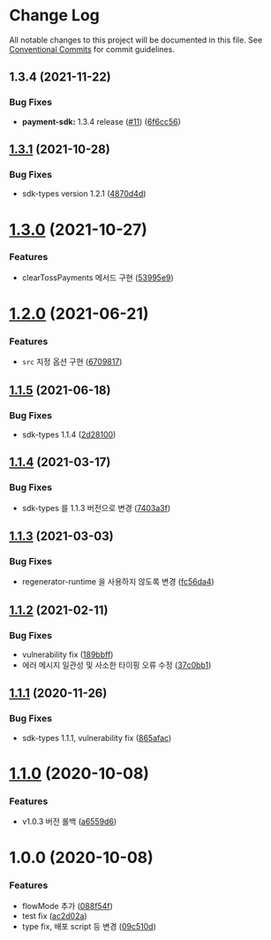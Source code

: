 # Change Log

All notable changes to this project will be documented in this file.
See [Conventional Commits](https://conventionalcommits.org) for commit guidelines.

## 1.3.4 (2021-11-22)


### Bug Fixes

* **payment-sdk:** 1.3.4 release ([#11](https://github.com/tosspayments/browser-sdk/issues/11)) ([6f6cc56](https://github.com/tosspayments/browser-sdk/commit/6f6cc56869f6d6c9621a481b062e06035dca8cc8))





## [1.3.1](https://github.com/tosspayments/browser-sdk/compare/v1.3.0...v1.3.1) (2021-10-28)

### Bug Fixes

- sdk-types version 1.2.1 ([4870d4d](https://github.com/tosspayments/browser-sdk/commit/4870d4d6397b6b883d2f820a4b5d2c86042277c7))

# [1.3.0](https://github.com/tosspayments/browser-sdk/compare/v1.2.0...v1.3.0) (2021-10-27)

### Features

- clearTossPayments 메서드 구현 ([53995e9](https://github.com/tosspayments/browser-sdk/commit/53995e9653a1e59dcf830bb75ec6dfe9b75b5fa0))

# [1.2.0](https://github.com/tosspayments/browser-sdk/compare/v1.1.5...v1.2.0) (2021-06-21)

### Features

- `src` 지정 옵션 구현 ([6709817](https://github.com/tosspayments/browser-sdk/commit/6709817f385bedac2c373901adce59cb0f99636f))

## [1.1.5](https://github.com/tosspayments/browser-sdk/compare/v1.1.4...v1.1.5) (2021-06-18)

### Bug Fixes

- sdk-types 1.1.4 ([2d28100](https://github.com/tosspayments/browser-sdk/commit/2d28100cf62df4f95e48c9b9de298b088498c8dd))

## [1.1.4](https://github.com/tosspayments/browser-sdk/compare/v1.1.3...v1.1.4) (2021-03-17)

### Bug Fixes

- sdk-types 를 1.1.3 버전으로 변경 ([7403a3f](https://github.com/tosspayments/browser-sdk/commit/7403a3fbab821563d7860dbed5ff317831986d25))

## [1.1.3](https://github.com/tosspayments/browser-sdk/compare/v1.1.2...v1.1.3) (2021-03-03)

### Bug Fixes

- regenerator-runtime 을 사용하지 않도록 변경 ([fc56da4](https://github.com/tosspayments/browser-sdk/commit/fc56da42fc4399d9e785e3e14f1555230784645a))

## [1.1.2](https://github.com/tosspayments/browser-sdk/compare/v1.1.1...v1.1.2) (2021-02-11)

### Bug Fixes

- vulnerability fix ([189bbff](https://github.com/tosspayments/browser-sdk/commit/189bbff176ab8ba3b4331fda2323f136e7c08782))
- 에러 메시지 일관성 및 사소한 타이핑 오류 수정 ([37c0bb1](https://github.com/tosspayments/browser-sdk/commit/37c0bb18fb9bc7f7904a412b6e0c6e98acc578fb))

## [1.1.1](https://github.com/tosspayments/browser-sdk/compare/v1.1.0...v1.1.1) (2020-11-26)

### Bug Fixes

- sdk-types 1.1.1, vulnerability fix ([865afac](https://github.com/tosspayments/browser-sdk/commit/865afac93afff369a13128ec246dc84092629e53))

# [1.1.0](https://github.com/tosspayments/browser-sdk/compare/v1.0.0...v1.1.0) (2020-10-08)

### Features

- v1.0.3 버전 롤백 ([a6559d6](https://github.com/tosspayments/browser-sdk/commit/a6559d656b5faa090330541b12a0485894c60916))

# 1.0.0 (2020-10-08)

### Features

- flowMode 추가 ([088f54f](https://github.com/tosspayments/browser-sdk/commit/088f54f5125c15da1a5c58fa1bb8d7cd275ce5b3))
- test fix ([ac2d02a](https://github.com/tosspayments/browser-sdk/commit/ac2d02a125aaebfd8348fb28787613fba46c2f1d))
- type fix, 배포 script 등 변경 ([09c510d](https://github.com/tosspayments/browser-sdk/commit/09c510d088d4e7f4e9dc722ce28e28fe1ef295d5))
